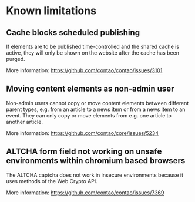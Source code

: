 # Known limitations

## Cache blocks scheduled publishing

If elements are to be published time-controlled and the shared cache is active, they will only be shown on the website
after the cache has been purged.

More information: https://github.com/contao/contao/issues/3101

## Moving content elements as non-admin user

Non-admin users cannot copy or move content elements between different parent types, e.g. from an article to a news
item or from a news item to an event. They can only copy or move elements from e.g. one article to another article.

More information: https://github.com/contao/core/issues/5234

## ALTCHA form field not working on unsafe environments within chromium based browsers

The ALTCHA captcha does not work in insecure environments because it uses methods of the Web Crypto API.

More information: https://github.com/contao/contao/issues/7369
